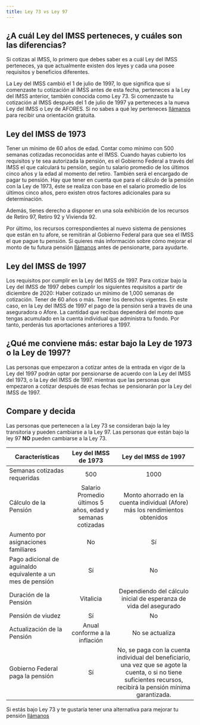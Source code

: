 ```yaml
---
title: Ley 73 vs Ley 97
---
```


## ¿A cuál Ley del IMSS perteneces, y cuáles son las diferencias?

Si cotizas al IMSS, lo primero que debes saber es a cuál Ley del IMSS perteneces, ya que actualmente existen dos leyes y cada una posee requisitos y beneficios diferentes.

La Ley del IMSS cambió el 1 de julio de 1997, lo que significa que si comenzaste tu cotización al IMSS antes de esta fecha, perteneces a la Ley del IMSS anterior, también conocida como Ley 73. Si comenzaste tu cotización al IMSS después del 1 de julio de 1997 ya perteneces a la nueva Ley del IMSS o Ley de AFORES. Si no sabes a qué ley perteneces [llámanos](https://pensionesmexico.github.io/2018/03/contacto.html) para recibir una orientación gratuita.

## Ley del IMSS de 1973

Tener un mínimo de 60 años de edad.
Contar como mínimo con 500 semanas cotizadas reconocidas ante el IMSS.
Cuando hayas cubierto los requisitos y te sea autorizada la pensión, es el Gobierno Federal a través del IMSS el que calculará tu pensión, según tu salario promedio de los últimos cinco años y la edad al momento del retiro. También será el encargado de pagar tu pensión. Hay que tener en cuenta que para el cálculo de la pensión con la Ley de 1973, éste se realiza con base en el salario promedio de los últimos cinco años, pero existen otros factores adicionales para su determinación.

Además, tienes derecho a disponer en una sola exhibición de los recursos de Retiro 97, Retiro 92 y Vivienda 92. 
 
Por último, los recursos correspondientes al nuevo sistema de pensiones que están en tu afore, se remitirán al Gobierno Federal para que sea el IMSS el que pague tu pensión. Si quieres más información sobre cómo mejorar el monto de tu futura pensión [llámanos](https://pensionesmexico.github.io/2018/03/contacto.html) antes de pensionarte, para ayudarte. 

## Ley del IMSS de 1997

Los requisitos por cumplir en la Ley del IMSS de 1997. Para cotizar bajo la Ley del IMSS de 1997 debes cumplir los siguientes requisitos a partir de diciembre de 2020: 
Haber cotizado un  mínimo de 1,000 semanas de cotización.
Tener de 60 años o más.
Tener los derechos vigentes.
En este caso, en la Ley del IMSS de 1997 el pago de la pensión será a través de una aseguradora o Afore. La cantidad que recibas dependerá del monto que tengas acumulado en la cuenta individual que administra tu fondo. Por tanto, perderás tus aportaciones anteriores a 1997.
 
## ¿Qué me conviene más: estar bajo la Ley de 1973 o la Ley de 1997?

Las personas que empezaron a cotizar antes de la entrada en vigor de la Ley del 1997 podrán optar por pensionarse de acuerdo con la Ley del IMSS del 1973, o la Ley del IMSS de 1997. mientras que las personas que empezaron a cotizar después de esas fechas se pensionarán por la Ley del IMSS de 1997. 

## Compare y decida 

Las personas que pertenecen a la Ley 73 se consideran bajo la ley transitoria y pueden cambiarse a la Ley 97. Las personas que están bajo la ley 97 **NO** pueden cambiarse a la Ley 73.



| Características       | Ley del IMSS de 1973          | Ley del IMSS de 1997 |
| ------------- |:-------------:| :-----:|
| Semanas cotizadas requeridas      | 500 | 1000 |
| Cálculo de la Pensión      | Salario Promedio últimos 5 años, edad y semanas cotizadas      |  Monto ahorrado en la cuenta individual (Afore) más los rendimientos obtenidos |
| Aumento por asignaciones familiares | No     |    Sí |
| Pago adicional de aguinaldo equivalente a un mes de pensión | Sí | No |
| Duración de la Pensión | Vitalicia	 | Dependiendo del cálculo inicial de esperanza de vida del asegurado |
| Pensión de viudez | Sí | No |
| Actualización de la Pensión | Anual conforme a la inflación	| No se actualiza |
| Gobierno Federal paga la pensión | Sí | No, se paga con la cuenta individual del beneficiario, una vez que se agote la cuenta, o si no tiene suficientes recursos, recibirá la pensión mínima garantizada. |


Si estás bajo Ley 73 y te gustaría tener una alternativa para mejorar tu pensión [llámanos](https://pensionesmexico.github.io/2018/03/contacto.html)
